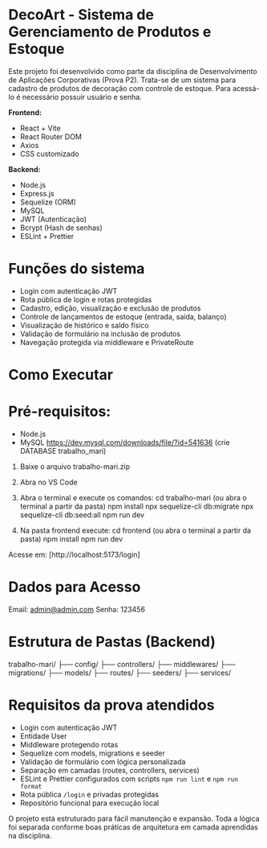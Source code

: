# DecoArt - Sistema de Gerenciamento de Produtos e Estoque
Este projeto foi desenvolvido como parte da disciplina de Desenvolvimento de Aplicações Corporativas (Prova P2). 
Trata-se de um sistema para cadastro de produtos de decoração com controle de estoque. Para acessá-lo é necessário possuir usuário e senha.

**Frontend:**
- React + Vite
- React Router DOM
- Axios
- CSS customizado

**Backend:**
- Node.js
- Express.js
- Sequelize (ORM)
- MySQL
- JWT (Autenticação)
- Bcrypt (Hash de senhas)
- ESLint + Prettier

# Funções do sistema 
- Login com autenticação JWT
- Rota pública de login e rotas protegidas
- Cadastro, edição, visualização e exclusão de produtos
- Controle de lançamentos de estoque (entrada, saída, balanço)
- Visualização de histórico e saldo físico
- Validação de formulário na inclusão de produtos
- Navegação protegida via middleware e PrivateRoute

# Como Executar
# Pré-requisitos:
- Node.js
- MySQL https://dev.mysql.com/downloads/file/?id=541636
  (crie DATABASE trabalho_mari)

1. Baixe o arquivo trabalho-mari.zip
2. Abra no VS Code 
3. Abra o terminal e execute os comandos:
cd trabalho-mari (ou abra o terminal a partir da pasta)
npm install
npx sequelize-cli db:migrate
npx sequelize-cli db:seed:all
npm run dev

4. Na pasta frontend execute:
cd frontend (ou abra o terminal a partir da pasta)
npm install
npm run dev

Acesse em: [http://localhost:5173/login]

# Dados para Acesso
Email: admin@admin.com
Senha: 123456

# Estrutura de Pastas (Backend)
trabalho-mari/
├── config/
├── controllers/
├── middlewares/
├── migrations/
├── models/
├── routes/
├── seeders/
├── services/

# Requisitos da prova atendidos
- Login com autenticação JWT
- Entidade User
- Middleware protegendo rotas
- Sequelize com models, migrations e seeder
- Validação de formulário com lógica personalizada
- Separação em camadas (routes, controllers, services)
- ESLint e Prettier configurados com scripts `npm run lint` e `npm run format`
- Rota pública `/login` e privadas protegidas
- Repositório funcional para execução local

O projeto está estruturado para fácil manutenção e expansão. 
Toda a lógica foi separada conforme boas práticas de arquitetura em camada aprendidas na disciplina.
